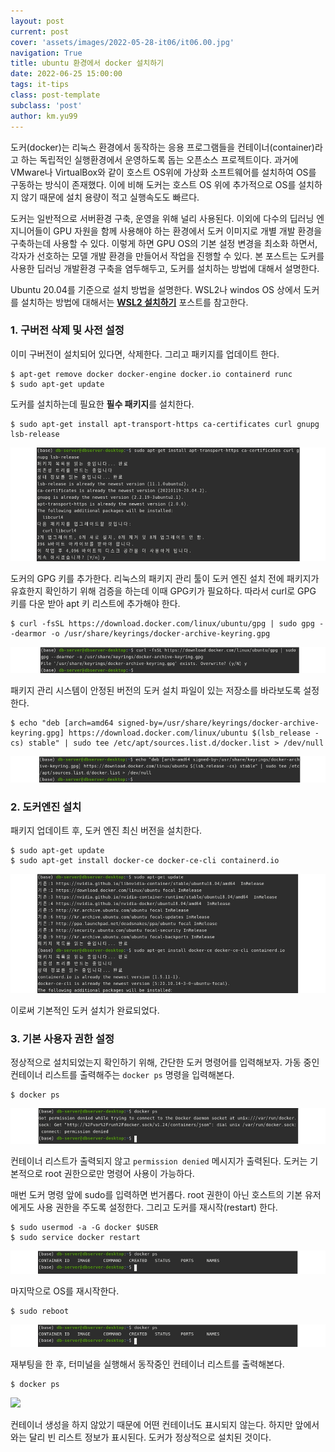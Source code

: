 ```yaml
---
layout: post
current: post
cover: 'assets/images/2022-05-28-it06/it06.00.jpg'
navigation: True
title: ubuntu 환경에서 docker 설치하기
date: 2022-06-25 15:00:00
tags: it-tips
class: post-template
subclass: 'post'
author: km.yu99
---
```


도커(docker)는 리눅스 환경에서 동작하는 응용 프로그램들을 컨테이너(container)라고 하는 독립적인 실행환경에서 운영하도록 돕는 오픈소스 프로젝트이다. 과거에 VMware나 VirtualBox와 같이 호스트 OS위에 가상화 소프트웨어를 설치하여 OS를 구동하는 방식이 존재했다. 이에 비해 도커는 호스트 OS 위에 추가적으로 OS를 설치하지 않기 때문에 설치 용량이 적고 실행속도도 빠르다.

도커는 일반적으로 서버환경 구축, 운영을 위해 널리 사용된다. 이외에 다수의 딥러닝 엔지니어들이 GPU 자원을 함께 사용해야 하는 환경에서 도커 이미지로 개별 개발 환경을 구축하는데 사용할 수 있다. 이렇게 하면 GPU OS의 기본 설정 변경을 최소화 하면서, 각자가 선호하는 모델 개발 환경을 만들어서 작업을 진행할 수 있다.  본 포스트는 도커를 사용한 딥러닝 개발환경 구축을 염두해두고, 도커를 설치하는 방법에 대해서 설명한다.

Ubuntu 20.04를 기준으로 설치 방법을 설명한다. WSL2나 windos OS 상에서 도커를 설치하는 방법에 대해서는 [**WSL2 설치하기**](https://sguys99.github.io/it06) 포스트를 참고한다.

### 1. 구버전 삭제 및 사전 설정
이미 구버전이 설치되어 있다면, 삭제한다. 그리고 패키지를 업데이트 한다.

```
$ apt-get remove docker docker-engine docker.io containerd runc
$ sudo apt-get update
```



도커를 설치하는데 필요한 **필수 패키지**를 설치한다.

```
$ sudo apt-get install apt-transport-https ca-certificates curl gnupg lsb-release
```

<img src="assets/images/2022-06-25-it07/it07.01.jpg">


도커의 GPG 키를 추가한다. 리눅스의 패키지 관리 툴이 도커 엔진 설치 전에 패키지가 유효한지 확인하기 위해 검증을 하는데 이때 GPG키가 필요하다. 따라서 curl로 GPG 키를 다운 받아 apt 키 리스트에 추가해야 한다.

```
$ curl -fsSL https://download.docker.com/linux/ubuntu/gpg | sudo gpg --dearmor -o /usr/share/keyrings/docker-archive-keyring.gpg
```

<img src="assets/images/2022-06-25-it07/it07.02.jpg">


패키지 관리 시스템이 안정된 버전의 도커 설치 파일이 있는 저장소를 바라보도록 설정한다.

```
$ echo "deb [arch=amd64 signed-by=/usr/share/keyrings/docker-archive-keyring.gpg] https://download.docker.com/linux/ubuntu $(lsb_release -cs) stable" | sudo tee /etc/apt/sources.list.d/docker.list > /dev/null
```

<img src="assets/images/2022-06-25-it07/it07.03.jpg">


### 2. 도커엔진 설치

패키지 업데이트 후, 도커 엔진 최신 버전을 설치한다.

```
$ sudo apt-get update
$ sudo apt-get install docker-ce docker-ce-cli containerd.io
```

<img src="assets/images/2022-06-25-it07/it07.04.jpg">


이로써 기본적인 도커 설치가 완료되었다.

### 3. 기본 사용자 권한 설정

정상적으로 설치되었는지 확인하기 위해, 간단한 도커 명령어를 입력해보자. 가동 중인 컨테이너 리스트를 출력해주는 `docker ps` 명령을 입력해본다.

```
$ docker ps
```

<img src="assets/images/2022-06-25-it07/it07.05.jpg">

컨테이너 리스트가 출력되지 않고 `permission denied` 메시지가 출력된다. 도커는 기본적으로 root 권한으로만 명령어 사용이 가능하다.   

매번 도커 명령 앞에 sudo를 입력하면 번거롭다. root 권한이 아닌 호스트의 기본 유저에게도 사용 권한을 주도록 설정한다. 그리고 도커를 재시작(restart) 한다.

```
$ sudo usermod -a -G docker $USER
$ sudo service docker restart
```

<img src="assets/images/2022-06-25-it07/it07.06.jpg">


마지막으로 OS를 재시작한다.

```
$ sudo reboot
```

<img src="assets/images/2022-06-25-it07/it07.07.jpg">


재부팅을 한 후, 터미널을 실행해서 동작중인 컨테이너 리스트를 출력해본다.

```
$ docker ps
```

<img src="assets/images/2022-06-25-it07/it07.08.jpg">

컨테이너 생성을 하지 않았기 때문에 어떤 컨테이너도 표시되지 않는다. 하지만 앞에서와는 달리 빈 리스트 정보가 표시된다. 도커가 정상적으로 설치된 것이다.
